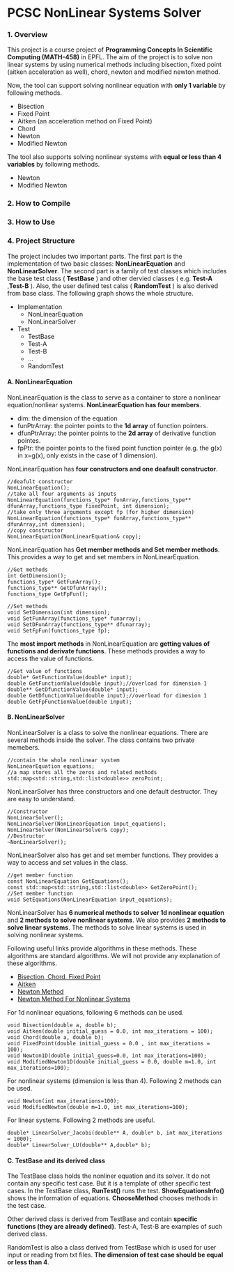 # PCSC NonLinear Systems Solver

### 1. Overview
This project is a course project of **Programming Concepts In Scientific Computing (MATH-458)** in EPFL. The aim of the project is to solve non linear systems by using numerical methods including bisection, fixed point (aitken acceleration as well), chord, newton and modified newton method.

Now, the tool can support solving nonlinear equation with **only 1 variable** by following methods.

- Bisection
- Fixed Point
- Aitken (an acceleration method on Fixed Point)
- Chord
- Newton
- Modified Newton

The tool also supports solving nonlinear systems with **equal or less than 4 variables** by following methods.

- Newton
- Modified Newton

### 2. How to Compile

### 3. How to Use

### 4. Project Structure

The project includes two important parts. The first part is the implementation of two basic classes: **NonLinearEquation** and **NonLinearSolver**. The second part is a family of test classes which includes the base test class ( **TestBase** ) and other dervied classes ( e.g. **Test-A** ,**Test-B** ). Also, the user defined test calss ( **RandomTest** ) is also derived from base class. The following graph shows the whole structure.

- Implementation
	- NonLinearEquation
	- NonLinearSolver
- Test
	- TestBase
	- Test-A
	- Test-B
	- ...
	- RandomTest

#### A. NonLinearEquation

NonLinearEquation is the class to serve as a container to store a nonlinear equation/nonliear systems. **NonLinearEquation has four members**.

- dim: the dimension of the equation
- funPtrArray: the pointer points to the **1d array** of function pointers.
- dfunPtrArray: the pointer points to the **2d array** of derivative function pointes.
- fpPtr: the pointer points to the fixed point function pointer (e.g. the g(x) in x=g(x), only exists in the case of 1 dimension).

NonLinearEquation has **four constructors and one deafault constructor**.

	//deafult constructor
	NonLinearEquation();
	//take all four arguments as inputs
    NonLinearEquation(functions_type* funArray,functions_type** dfunArray,functions_type fixedPoint, int dimension);
	//take only three arguments except fp (for higher dimension)
    NonLinearEquation(functions_type* funArray,functions_type** dfunArray,int dimension);
	//copy constructor
    NonLinearEquation(NonLinearEquation& copy);
    
NonLinearEquation has **Get member methods and Set member methods**. This provides a way to get and set members in NonLinearEquation.
	
	//Get methods
    int GetDimension();
    functions_type* GetFunArray();
    functions_type** GetDfunArray();
    functions_type GetFpFun();

    //Set methods
    void SetDimension(int dimension);
    void SetFunArray(functions_type* funarray);
    void SetDFunArray(functions_type** dfunarray);
    void SetFpFun(functions_type fp);

The **most import methods** in NonLinearEquation are **getting values of functions and derivate functions**. These methods provides a way to access the value of functions.

    //Get value of functions
    double* GetFunctionValue(double* input);
    double GetFunctionValue(double input);//overload for dimension 1
    double** GetDfunctionValue(double* input);
    double GetDfunctionValue(double input);//overload for dimesion 1
    double GetFpFunctionValue(double input);



#### B. NonLinearSolver
NonLinearSolver is a class to solve the nonlinear equations. There are several methods inside the solver. The class contains two private memebers.

	//contain the whole nonlinear system
    NonLinearEquation equations;
	//a map stores all the zeros and related methods
    std::map<std::string,std::list<double>> zeroPoint;

NonLinearSolver has three constructors and one default destructor. They are easy to understand.

    //Constructor
    NonLinearSolver();
    NonLinearSolver(NonLinearEquation input_equations);
    NonLinearSolver(NonLinearSolver& copy);
    //Destructor
    ~NonLinearSolver();

NonLinearSolver also has get and set member functions. They provides a way to access and set values in the class.

    //get member function
    const NonLinearEquation GetEquations();
    const std::map<std::string,std::list<double>> GetZeroPoint();
    //Set member function
    void SetEquations(NonLinearEquation input_equations);

NonLinearSolver has **6 numerical methods to solver 1d nonlinear equation** and **2 methods to solve nonlinear systems**. We also provides **2 methods to solve linear systems**. The methods to solve linear systems is used in solving nonlinear systems. 

Following useful links provide algorithms in these methods. These algorithms are standard algorithms. We will not provide any explanation of these algorithms.

- [Bisection, Chord, Fixed Point](https://mat.iitm.ac.in/home/sryedida/public_html/caimna/transcendental/iteration%20methods/fixed-point/iteration.html)
- [Aitken](https://en.wikipedia.org/wiki/Aitken%27s_delta-squared_process)
- [Newton Method](https://onlinelibrary.wiley.com/doi/pdf/10.1002/9781118673515.app8)
- [Newton Method For Nonlinear Systems](http://www.ohiouniversityfaculty.com/youngt/IntNumMeth/lecture13.pdf)


For 1d nonlinear equations, following 6 methods can be used.

    void Bisection(double a, double b);
    void Aitken(double initial_guess = 0.0, int max_iterations = 100);
    void Chord(double a, double b);
    void FixedPoint(double initial_guess = 0.0 , int max_iterations = 100);
    void Newton1D(double initial_guess=0.0, int max_iterations=100);
    void ModifiedNewton1D(double initial_guess = 0.0, double m=1.0, int max_iterations=100);

For nonlinear systems (dimension is less than 4). Following 2 methods can be used.

    void Newton(int max_iterations=100);
    void ModifiedNewton(double m=1.0, int max_iterations=100);

For linear systems. Following 2 methods are useful.

    double* LinearSolver_Jacobi(double** A, double* b, int max_iterations = 1000);
    double* LinearSolver_LU(double** A,double* b);


#### C. TestBase and its derived class

The TestBase class holds the nonliner equation and its solver. It do not contain any specific test case. But it is a template of other specific test cases. In the TestBase class, **RunTest()** runs the test. **ShowEquationsInfo()** shows the information of equations. **ChooseMethod** chooses methods in the test case.

Other derived class is derived from TestBase and contain **specific functions (they are already defined)**. Test-A, Test-B are examples of such derived class.

RandomTest is also a class derived from TestBase which is used for user input or reading from txt files. **The dimension of test case should be equal or less than 4**.
